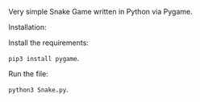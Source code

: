 Very simple Snake Game written in Python via Pygame.


Installation:

Install the requirements:

`pip3 install pygame`.

Run the file:

`python3 Snake.py`.

